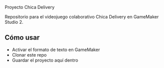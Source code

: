Proyecto Chica Delivery 

Repositorio para el videojuego colaborativo Chica Delivery en GameMaker Studio 2.

## Cómo usar
- Activar el formato de texto en GameMaker
- Clonar este repo
- Guardar el proyecto aquí dentro

